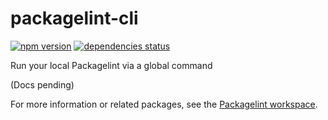 # packagelint-cli

[![npm version](https://img.shields.io/npm/v/packagelint-cli.svg)](https://www.npmjs.com/package/packagelint-cli)
[![dependencies status](https://img.shields.io/david/spautz/packagelint.svg?path=packages/packagelint-cli)](https://david-dm.org/spautz/packagelint?path=packages/packagelint-cli)

Run your local Packagelint via a global command

(Docs pending)

For more information or related packages, see the [Packagelint workspace](https://github.com/spautz/packagelint).
